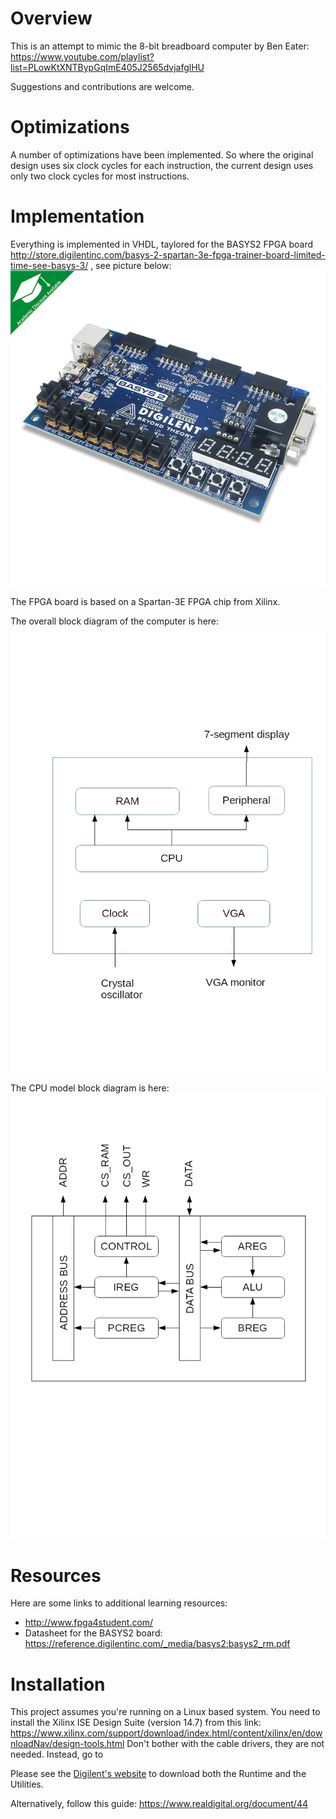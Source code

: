 # Overview
This is an attempt to mimic the 8-bit breadboard computer by Ben Eater:
https://www.youtube.com/playlist?list=PLowKtXNTBypGqImE405J2565dvjafglHU

Suggestions and contributions are welcome.

# Optimizations
A number of optimizations have been implemented. So where the original design
uses six clock cycles for each instruction, the current design uses only
two clock cycles for most instructions.

# Implementation
Everything is implemented in VHDL, taylored for the BASYS2 FPGA board
http://store.digilentinc.com/basys-2-spartan-3e-fpga-trainer-board-limited-time-see-basys-3/ , see picture below:
![alt text](https://github.com/MJoergen/bcomp/blob/master/img/Basys2.png "")

The FPGA board is based on a Spartan-3E FPGA chip from Xilinx.

The overall block diagram of the computer is here:
![alt text](https://github.com/MJoergen/bcomp2/blob/master/img/Block_diagram_new.png "")

The CPU model block diagram is here:
![alt text](https://github.com/MJoergen/bcomp2/blob/master/img/CPU_model.png "")

# Resources
Here are some links to additional learning resources:
* http://www.fpga4student.com/
* Datasheet for the BASYS2 board: https://reference.digilentinc.com/_media/basys2:basys2_rm.pdf

# Installation
This project assumes you're running on a Linux based system.
You need to install the Xilinx ISE Design Suite (version 14.7) from this link:
https://www.xilinx.com/support/download/index.html/content/xilinx/en/downloadNav/design-tools.html
Don't bother with the cable drivers, they are not needed.
Instead, go to 

Please see the [Digilent's
website](http://store.digilentinc.com/digilent-adept-2-download-only/) to
download both the Runtime and the Utilities.

Alternatively, follow this guide: https://www.realdigital.org/document/44

